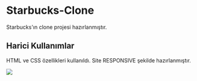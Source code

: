 <h1> Starbucks-Clone</h1>

Starbucks'ın clone projesi hazırlanmıştır.

<h2> Harici Kullanımlar</h2>

HTML ve CSS özellikleri kullanıldı. Site RESPONSIVE şekilde hazırlanmıştır.

![](ekran.gif)